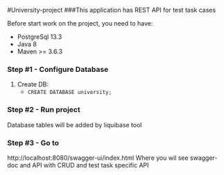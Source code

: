 #University-project
###This application has REST API for test task cases

Before start work on the project, you need to have:
* PostgreSql 13.3
* Java 8
* Maven >= 3.6.3


### Step #1 - Configure Database
1. Create DB:
   - `CREATE DATABASE university;`
### Step #2 - Run project
Database tables will be added by liquibase tool
### Step #3 - Go to 
http://localhost:8080/swagger-ui/index.html
Where you wil see swagger-doc and API with CRUD and test task specific API